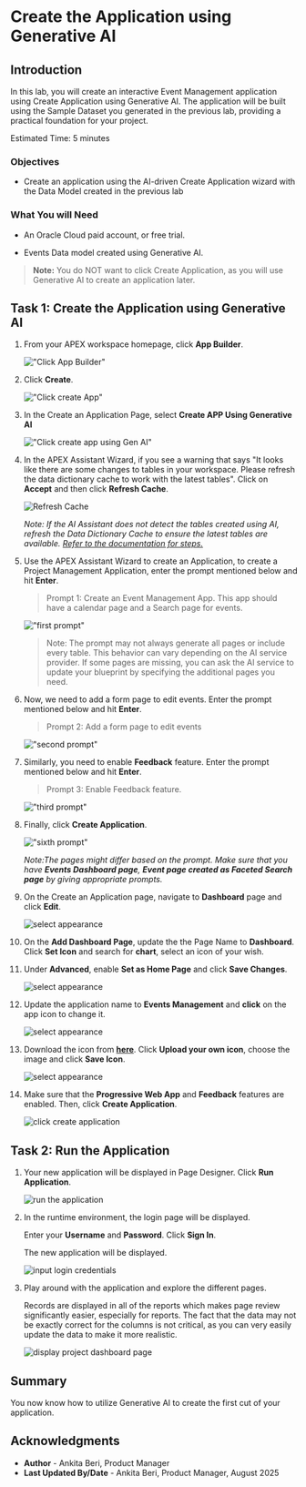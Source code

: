 # Create the Application using Generative AI

## Introduction

In this lab, you will create an interactive Event Management application using Create Application using Generative AI. The application will be built using the Sample Dataset you generated in the previous lab, providing a practical foundation for your project.

Estimated Time: 5 minutes

### Objectives

- Create an application using the AI-driven Create Application wizard with the Data Model created in the previous lab

### What You will Need

- An Oracle Cloud paid account, or free trial.

- Events Data model created using Generative AI.

>**Note:** You do NOT want to click Create Application, as you will use Generative AI to create an application later.

## Task 1: Create the Application using Generative AI

1. From your APEX workspace homepage, click **App Builder**.

    !["Click App Builder"](images/ai-app-builder.png "")

2. Click **Create**.

    !["Click create App"](images/create-new-app.png "")

3. In the Create an Application Page, select **Create APP Using Generative AI**

    !["Click create app using Gen AI"](images/create-app-using-gen-ai.png "")

4. In the APEX Assistant Wizard, if you see a warning that says "It looks like there are some changes to tables in your workspace. Please refresh the data dictionary cache to work with the latest tables". Click on **Accept** and then click **Refresh Cache**.

    ![Refresh Cache](images/refresh-cache.png "")

    *Note: If the AI Assistant does not detect the tables created using AI, refresh the Data Dictionary Cache to ensure the latest tables are available. [Refer to the documentation for steps.](https://docs.oracle.com/en/database/oracle/apex/24.2/aeadm/accessing-data-dictionary-cache-from-administration-services.html#GUID-E398AC8D-2054-4B10-A49C-E6AD49DCF78F)*

5. Use the APEX Assistant Wizard to create an Application, to create a Project Management Application, enter the prompt mentioned below and hit **Enter**.

    >Prompt 1:
    >Create an Event Management App. This app should have a calendar page and a Search page for events.

    !["first prompt"](images/app-prompt.png "")

    > Note: The prompt may not always generate all pages or include every table. This behavior can vary depending on the AI service provider. If some pages are missing, you can ask the AI service to update your blueprint by specifying the additional pages you need.

6. Now, we need to add a form page to edit events. Enter the prompt mentioned below and hit **Enter**.

    >Prompt 2:
    >Add a form page to edit events

    !["second prompt"](images/edit-form.png "")

7. Similarly, you need to enable **Feedback** feature. Enter the prompt mentioned below and hit **Enter**.

    >Prompt 3:
    >Enable Feedback feature.

    !["third prompt"](images/enable-feedback.png "")

8. Finally, click **Create Application**.

    !["sixth prompt"](images/create-new-appp.png "")

    *Note:The pages might differ based on the prompt. Make sure that you have **Events Dashboard page**, **Event page created as Faceted Search page** by giving appropriate prompts.*

9. On the Create an Application page, navigate to **Dashboard** page and click **Edit**.

    ![select appearance](images/edit-dash.png " ")

10. On the **Add Dashboard Page**, update the the Page Name to **Dashboard**. Click **Set Icon** and search for **chart**, select an icon of your wish.

11. Under **Advanced**, enable **Set as Home Page** and click **Save Changes**.

    ![select appearance](images/update-dash.png " ")

12. Update the application name to **Events Management** and **click** on the app icon to change it.

    ![select appearance](images/set-icon.png " ")

13. Download the icon from **[here](https://c4u04.objectstorage.us-ashburn-1.oci.customer-oci.com/p/EcTjWk2IuZPZeNnD_fYMcgUhdNDIDA6rt9gaFj_WZMiL7VvxPBNMY60837hu5hga/n/c4u04/b/livelabsfiles/o/labfiles%2FAICAMP.png)**.
Click **Upload your own icon**, choose the image and click **Save Icon**.

    ![select appearance](images/save-icon.png " ")

14. Make sure that the **Progressive Web App** and **Feedback** features are enabled. Then, click **Create Application**.

    ![click create application](images/create-event-app.png " ")

## Task 2: Run the Application

1. Your new application will be displayed in Page Designer. Click **Run Application**.

    ![run the application](images/run-appp.png " ")

2. In the runtime environment, the login page will be displayed.

    Enter your **Username** and **Password**. Click **Sign In**.

    The new application will be displayed.

    ![input login credentials](images/login-detail.png " ")

3. Play around with the application and explore the different pages.

    Records are displayed in all of the reports which makes page review significantly easier, especially for reports. The fact that the data may not be exactly correct for the columns is not critical, as you can very easily update the data to make it more realistic.

    ![display project dashboard page](images/event-dashboard.png " ")

## Summary

You now know how to utilize Generative AI to create the first cut of your application.

## Acknowledgments

- **Author** - Ankita Beri, Product Manager
- **Last Updated By/Date** - Ankita Beri, Product Manager, August 2025
